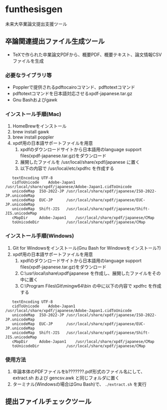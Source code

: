 # funthesisgen
未来大卒業論文提出支援ツール

## 卒論関連提出ファイル生成ツール
* TeXで作られた卒業論文PDFから、概要PDF、概要テキスト、論文情報CSVファイルを生成

### 必要なライブラリ等
* Popplerで提供されるpdftocairoコマンド、pdftotextコマンド
* pdftotextコマンドを日本語対応させるxpdf-japanese.tar.gz
* Gnu Bashおよびgawk

### インストール手順(Mac)
1. HomeBrewをインストール
1. brew install gawk
1. brew install poppler
1. xpdf用の日本語サポートファイルを用意
    1. xpdfのダウンロードサイトから日本語用のlanguage support files(xpdf-japanese.tar.gz)をダウンロード
    1. 展開したファイルを /usr/local/share/xpdf/japanese に置く
    1. 以下の内容で /usr/local/etc/xpdfrc を作成する
 ```
    textEncoding UTF-8
    cidToUnicode    Adobe-Japan1    /usr/local/share/xpdf/japanese/Adobe-Japan1.cidToUnicode
    unicodeMap  ISO-2022-JP /usr/local/share/xpdf/japanese/ISO-2022-JP.unicodeMap
    unicodeMap  EUC-JP      /usr/local/share/xpdf/japanese/EUC-JP.unicodeMap
    unicodeMap  Shift-JIS   /usr/local/share/xpdf/japanese/Shift-JIS.unicodeMap
    cMapDir     Adobe-Japan1    /usr/local/share/xpdf/japanese/CMap
    toUnicodeDir            /usr/local/share/xpdf/japanese/CMap
 ```

### インストール手順(Windows)
1. Git for Windowsをインストール(Gnu Bash for Windowsをインストール?)
1. xpdf用の日本語サポートファイルを用意
    1. xpdfのダウンロードサイトから日本語用のlanguage support files(xpdf-japanese.tar.gz)をダウンロード
    1. C:\usr\local\share\xpdf\japanese を作成し、展開したファイルをその中に置く
    1. C:\Program Files\Git\mingw64\bin の中に以下の内容で xpdfrc を作成する
 ```
    textEncoding UTF-8
    cidToUnicode    Adobe-Japan1    /usr/local/share/xpdf/japanese/Adobe-Japan1.cidToUnicode
    unicodeMap  ISO-2022-JP /usr/local/share/xpdf/japanese/ISO-2022-JP.unicodeMap
    unicodeMap  EUC-JP      /usr/local/share/xpdf/japanese/EUC-JP.unicodeMap
    unicodeMap  Shift-JIS   /usr/local/share/xpdf/japanese/Shift-JIS.unicodeMap
    cMapDir     Adobe-Japan1    /usr/local/share/xpdf/japanese/CMap
    toUnicodeDir            /usr/local/share/xpdf/japanese/CMap
 ```

### 使用方法
1. 卒論本体のPDFファイルをb???????.pdf形式のファイル名にして、extract.sh および gencsv.awk と同じフォルダに置く
1. ターミナル(Windowsの場合はGnu Bash)で、 `./extract.sh` を実行

## 提出ファイルチェックツール
